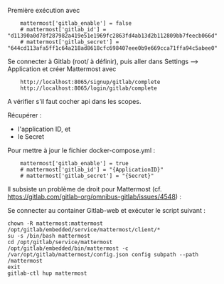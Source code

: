 Première exécution avec

```
    mattermost['gitlab_enable'] = false
    # mattermost['gitlab_id'] = "d11390a0d78f287982a419e51e1969fc2863fd4ab13d2b112809bb7feecb066d"
    # mattermost['gitlab_secret'] = "644cd113afa5ff1c64a218ad8618cfc698407eee0b9e669cca71ffa94c5abee0"
```

Se connecter à Gitlab (root/ à définir), puis aller dans Settings --> Application et créer Mattermost avec 
```
    http://localhost:8065/signup/gitlab/complete
    http://localhost:8065/login/gitlab/complete 
```

A vérifier s'il faut cocher api dans les scopes.

Récupérer :
- l'application ID, et
- le Secret

Pour mettre à jour le fichier docker-compose.yml :
```
    mattermost['gitlab_enable'] = true
    # mattermost['gitlab_id'] = "{ApplicationID}"
    # mattermost['gitlab_secret'] = "{Secret}"
```	

Il subsiste un problème de droit pour Mattermost (cf. https://gitlab.com/gitlab-org/omnibus-gitlab/issues/4548) :

Se connecter au container Gitlab-web et exécuter le script suivant : 

```
chown -R mattermost:mattermost /opt/gitlab/embedded/service/mattermost/client/*
su -s /bin/bash mattermost
cd /opt/gitlab/service/mattermost
/opt/gitlab/embedded/bin/mattermost -c /var/opt/gitlab/mattermost/config.json config subpath --path /mattermost
exit
gitlab-ctl hup mattermost
```
